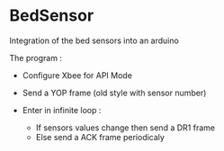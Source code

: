 BedSensor
=========

Integration of the bed sensors into an arduino

The program :

- Configure Xbee for API Mode
- Send a YOP frame (old style with sensor number)
- Enter in infinite loop :
  
  + If sensors values change then send a DR1 frame
  + Else send a ACK frame periodicaly
